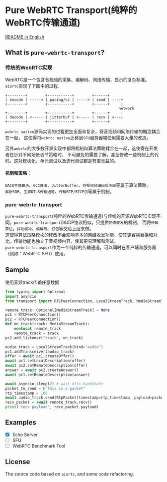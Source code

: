 # Pure WebRTC Transport(纯粹的WebRTC传输通道)
[README in English](README.en.md)

## What is `pure-webrtc-transport`?
### 传统的WebRTC实现
WebRTC是一个包含音视频的采集、编解码、网络传输、显示的复杂标准。  
`aiortc`实现了下图中的过程.
```
+--------+        +-----------+        +------+
| encode | -----> | pacing/cc | -----> | send | ----+
+--------+        +-----------+        +------+     |
                                                   network
+--------+        +-----------+        +------+     |
| decode | <----- | jitterbuf | <----- | recv | <---+
+--------+        +-----------+        +------+

```
`webrtc native`源码实现的过程更加全面和复杂，将音视频和网络传输的概念耦合在一起，
这使得将`webrtc native`迁移到`SFU`服务器端使用需要大量的改造。  

另外`webrtc`的大多数开源实现中都将机制和算法策略糅合在一起，这使得在开发者在针对不同场景调节策略时，
不可避免的需要了解，甚至修改一些机制上的代码。这对模块化，单元测试以及迭代测试都是有害无益的。 
#### 机制和策略：
`NACK生成算法`、`GCC算法`、`JitterBuffer`、`将视频帧编码后传输`等属于算法策略。  
`解析SDP`、`生成DTLS传输通道`、`传输RTP/RTCP包`等属于机制。

### pure-webrtc-transport
`pure-webrtc-transport`(纯粹的WebRTC传输通道)与传统的开源WebRTC实现不同。`pure-webrtc-transport`和UDP协议相似，只提供`网络收发`的机制，
而将`传输算法`，`抖动缓冲`、`编解码`、`打包`等交给上层来做。  
这使得算法策略模块的修改不会影响基本的网络收发功能，使其更容易替换和对比。传输功能也独立于音视频内容，使其更易理解和测试。  
`pure-webrtc-transport`作为一个纯粹的传输通道，可以同时在客户端和服务器（例如：WebRTC SFU）使用。

## Sample
使用音频track传输任意数据
```python
from typing import Optional
import asyncio
from transport import RTCPeerConnection, LocalStreamTrack, MediaStreamTrack, RtpPacket

remote_track: Optional[MediaStreamTrack] = None
pc1 = RTCPeerConnection()
pc2 = RTCPeerConnection()
def on_track(track: MediaStreamTrack):
    nonlocal remote_track
    remote_track = track
pc2.add_listener("track", on_track)

audio_track = LocalStreamTrack(kind="audio")
pc1.addTransceiver(audio_track)
offer = await pc1.createOffer()
await pc1.setLocalDescription(offer)
await pc2.setRemoteDescription(offer)
answer = await pc2.createAnswer()
await pc1.setRemoteDescription(answer)

await asyncio.sleep(2) # wait dtls handshake
packet_to_send = b"this is a packet"
rtp_timestamp = 100
await audio_track.send(RtpPacket(timestamp=rtp_timestamp, payload=packet_to_send))
recv_packet = await remote_track.recv()
print("recv payload", recv_packet.payload)
```

## Examples
- [x] Echo Server
- [ ] SFU
- [ ] WebRTC Benchmark Tool

## License
The source code based on `aiortc`, and some code refactoring.





